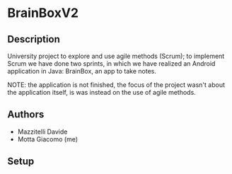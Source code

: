 # BrainBoxV2

## Description

University project to explore and use agile methods (Scrum); to implement Scrum we have done two sprints, in which we have realized an Android application in Java: BrainBox, an app to take notes.

NOTE: the application is not finished, the focus of the project wasn't about the application itself, is was instead on the use of agile methods.

## Authors
 - Mazzitelli Davide
 - Motta Giacomo (me)

## Setup
